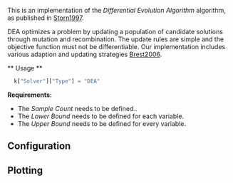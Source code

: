This is an implementation of the *Differential Evolution Algorithm* algorithm, as published in [Storn1997](https://link.springer.com/article/10.1023/A:1008202821328).

DEA optimizes a problem by updating a population of candidate solutions through mutation and recombination. The update rules are simple and the objective function must not be differentiable. Our implementation includes various adaption and updating strategies [Brest2006](https://ieeexplore.ieee.org/document/4016057).

** Usage **

```python
  k["Solver"]["Type"] = "DEA"
```
  
**Requirements:**

+ The *Sample Count* needs to be defined..
+ The *Lower Bound* needs to be defined for each variable.
+ The *Upper Bound* needs to be defined for every variable.

## Configuration

## Plotting

